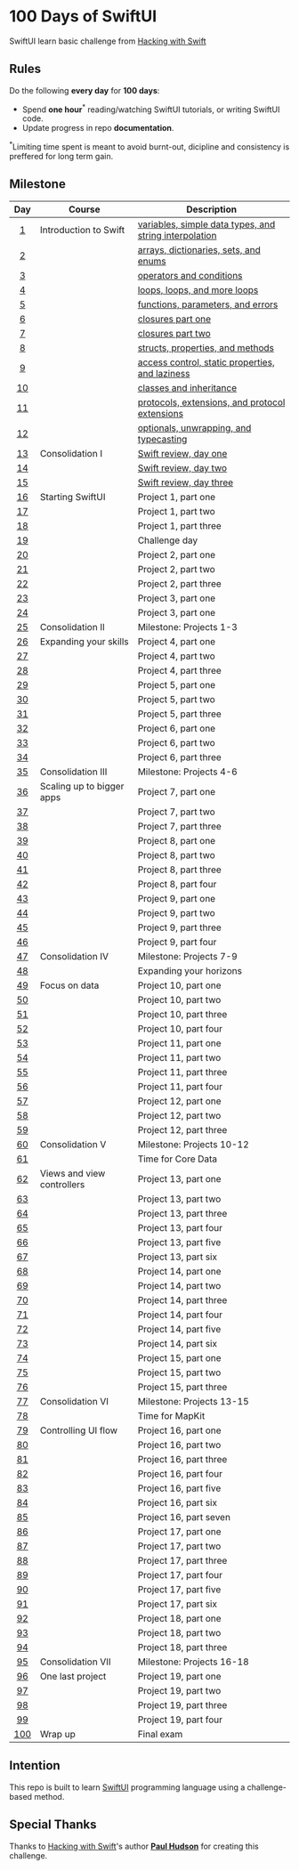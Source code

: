 # 100 Days of SwiftUI

SwiftUI learn basic challenge from [Hacking with Swift](https://www.hackingwithswift.com/100/swiftui)

## Rules
Do the following **every day** for **100 days**:
* Spend **one hour**<sup>*</sup> reading/watching SwiftUI tutorials, or writing SwiftUI code.
* Update progress in repo **documentation**.

<sup>*</sup>Limiting time spent is meant to avoid burnt-out, dicipline and consistency is preffered for long term gain.

## Milestone

| Day | Course | Description |
|:---:|--------|-------------|
|[1](https://www.hackingwithswift.com/100/1)| Introduction to Swift | [variables, simple data types, and string interpolation](https://github.com/fadhilhaka/100-Days-of-Swift/tree/main/Day%201) |
|[2](https://www.hackingwithswift.com/100/2)|  | [arrays, dictionaries, sets, and enums](https://github.com/fadhilhaka/100-Days-of-Swift/tree/main/Day%202) |
|[3](https://www.hackingwithswift.com/100/3)|  | [operators and conditions](https://github.com/fadhilhaka/100-Days-of-Swift/tree/main/Day%203) |
|[4](https://www.hackingwithswift.com/100/4)|  | [loops, loops, and more loops](https://github.com/fadhilhaka/100-Days-of-Swift/tree/main/Day%204) |
|[5](https://www.hackingwithswift.com/100/5)|  | [functions, parameters, and errors](https://github.com/fadhilhaka/100-Days-of-Swift/tree/main/Day%205) |
|[6](https://www.hackingwithswift.com/100/6)|  | [closures part one](https://github.com/fadhilhaka/100-Days-of-Swift/tree/main/Day%206) |
|[7](https://www.hackingwithswift.com/100/7)|  | [closures part two](https://github.com/fadhilhaka/100-Days-of-Swift/tree/main/Day%207) |
|[8](https://www.hackingwithswift.com/100/8)|  | [structs, properties, and methods](https://github.com/fadhilhaka/100-Days-of-Swift/tree/main/Day%208) |
|[9](https://www.hackingwithswift.com/100/9)|  | [access control, static properties, and laziness](https://github.com/fadhilhaka/100-Days-of-Swift/tree/main/Day%209) |
|[10](https://www.hackingwithswift.com/100/10)|  | [classes and inheritance](https://github.com/fadhilhaka/100-Days-of-Swift/tree/main/Day%2010) |
|[11](https://www.hackingwithswift.com/100/11)|  | [protocols, extensions, and protocol extensions](https://github.com/fadhilhaka/100-Days-of-Swift/tree/main/Day%2011) |
|[12](https://www.hackingwithswift.com/100/swift/12)|  | [optionals, unwrapping, and typecasting](https://github.com/fadhilhaka/100-Days-of-Swift/tree/main/Day%2012) |
|[13](https://www.hackingwithswift.com/100/swift/13)| Consolidation I | [Swift review, day one](https://github.com/fadhilhaka/100-Days-of-Swift/tree/main/Day%2013-15) |
|[14](https://www.hackingwithswift.com/100/swift/14)|  | [Swift review, day two](https://github.com/fadhilhaka/100-Days-of-Swift/tree/main/Day%2013-15) |
|[15](https://www.hackingwithswift.com/100/swift/15)|  | [Swift review, day three](https://github.com/fadhilhaka/100-Days-of-Swift/tree/main/Day%2013-15) |
|[16](https://www.hackingwithswift.com/100/swiftui/16)| Starting SwiftUI | Project 1, part one |
|[17](https://www.hackingwithswift.com/100/swiftui/17)|  | Project 1, part two |
|[18](https://www.hackingwithswift.com/100/swiftui/18)|  | Project 1, part three |
|[19](https://www.hackingwithswift.com/100/swiftui/19)|  | Challenge day |
|[20](https://www.hackingwithswift.com/100/swiftui/20)|  | Project 2, part one |
|[21](https://www.hackingwithswift.com/100/swiftui/21)|  | Project 2, part two |
|[22](https://www.hackingwithswift.com/100/swiftui/22)|  | Project 2, part three |
|[23](https://www.hackingwithswift.com/100/swiftui/23)|  | Project 3, part one |
|[24](https://www.hackingwithswift.com/100/swiftui/24)|  | Project 3, part one |
|[25](https://www.hackingwithswift.com/100/swiftui/25)| Consolidation II | Milestone: Projects 1-3 |
|[26](https://www.hackingwithswift.com/100/swiftui/26)| Expanding your skills | Project 4, part one |
|[27](https://www.hackingwithswift.com/100/swiftui/27)|  | Project 4, part two |
|[28](https://www.hackingwithswift.com/100/swiftui/28)|  | Project 4, part three |
|[29](https://www.hackingwithswift.com/100/swiftui/29)|  | Project 5, part one |
|[30](https://www.hackingwithswift.com/100/swiftui/30)|  | Project 5, part two |
|[31](https://www.hackingwithswift.com/100/swiftui/31)|  | Project 5, part three |
|[32](https://www.hackingwithswift.com/100/swiftui/32)|  | Project 6, part one|
|[33](https://www.hackingwithswift.com/100/swiftui/33)|  | Project 6, part two|
|[34](https://www.hackingwithswift.com/100/swiftui/34)|  | Project 6, part three|
|[35](https://www.hackingwithswift.com/100/swiftui/35)| Consolidation III | Milestone: Projects 4-6 |
|[36](https://www.hackingwithswift.com/100/swiftui/36)| Scaling up to bigger apps | Project 7, part one |
|[37](https://www.hackingwithswift.com/100/swiftui/37)|  | Project 7, part two |
|[38](https://www.hackingwithswift.com/100/swiftui/38)|  | Project 7, part three |
|[39](https://www.hackingwithswift.com/100/swiftui/39)|  | Project 8, part one|
|[40](https://www.hackingwithswift.com/100/swiftui/40)|  | Project 8, part two|
|[41](https://www.hackingwithswift.com/100/swiftui/41)|  | Project 8, part three |
|[42](https://www.hackingwithswift.com/100/swiftui/42)|  | Project 8, part four |
|[43](https://www.hackingwithswift.com/100/swiftui/43)|  | Project 9, part one |
|[44](https://www.hackingwithswift.com/100/swiftui/44)|  | Project 9, part two |
|[45](https://www.hackingwithswift.com/100/swiftui/45)|  | Project 9, part three |
|[46](https://www.hackingwithswift.com/100/swiftui/46)|  | Project 9, part four |
|[47](https://www.hackingwithswift.com/100/swiftui/47)| Consolidation IV | Milestone: Projects 7-9 |
|[48](https://www.hackingwithswift.com/100/swiftui/48)|  | Expanding your horizons|
|[49](https://www.hackingwithswift.com/100/swiftui/49)| Focus on data | Project 10, part one |
|[50](https://www.hackingwithswift.com/100/swiftui/50)|  | Project 10, part two |
|[51](https://www.hackingwithswift.com/100/swiftui/51)|  | Project 10, part three |
|[52](https://www.hackingwithswift.com/100/swiftui/52)|  | Project 10, part four |
|[53](https://www.hackingwithswift.com/100/swiftui/53)|  | Project 11, part one |
|[54](https://www.hackingwithswift.com/100/swiftui/54)|  | Project 11, part two |
|[55](https://www.hackingwithswift.com/100/swiftui/55)|  | Project 11, part three |
|[56](https://www.hackingwithswift.com/100/swiftui/56)|  | Project 11, part four |
|[57](https://www.hackingwithswift.com/100/swiftui/57)|  | Project 12, part one |
|[58](https://www.hackingwithswift.com/100/swiftui/58)|  | Project 12, part two |
|[59](https://www.hackingwithswift.com/100/swiftui/59)|  | Project 12, part three |
|[60](https://www.hackingwithswift.com/100/swiftui/60)| Consolidation V | Milestone: Projects 10-12 |
|[61](https://www.hackingwithswift.com/100/swiftui/61)|  | Time for Core Data |
|[62](https://www.hackingwithswift.com/100/swiftui/62)| Views and view controllers | Project 13, part one |
|[63](https://www.hackingwithswift.com/100/swiftui/63)|  | Project 13, part two |
|[64](https://www.hackingwithswift.com/100/swiftui/64)|  | Project 13, part three |
|[65](https://www.hackingwithswift.com/100/swiftui/65)|  | Project 13, part four |
|[66](https://www.hackingwithswift.com/100/swiftui/66)|  | Project 13, part five |
|[67](https://www.hackingwithswift.com/100/swiftui/67)|  | Project 13, part six |
|[68](https://www.hackingwithswift.com/100/swiftui/68)|  | Project 14, part one |
|[69](https://www.hackingwithswift.com/100/swiftui/69)|  | Project 14, part two |
|[70](https://www.hackingwithswift.com/100/swiftui/70)|  | Project 14, part three |
|[71](https://www.hackingwithswift.com/100/swiftui/71)|  | Project 14, part four |
|[72](https://www.hackingwithswift.com/100/swiftui/72)|  | Project 14, part five |
|[73](https://www.hackingwithswift.com/100/swiftui/73)|  | Project 14, part six |
|[74](https://www.hackingwithswift.com/100/swiftui/74)|  | Project 15, part one |
|[75](https://www.hackingwithswift.com/100/swiftui/75)|  | Project 15, part two |
|[76](https://www.hackingwithswift.com/100/swiftui/76)|  | Project 15, part three |
|[77](https://www.hackingwithswift.com/100/swiftui/77)| Consolidation VI | Milestone: Projects 13-15 |
|[78](https://www.hackingwithswift.com/100/swiftui/78)|  | Time for MapKit |
|[79](https://www.hackingwithswift.com/100/swiftui/79)| Controlling UI flow | Project 16, part one |
|[80](https://www.hackingwithswift.com/100/swiftui/80)|  | Project 16, part two |
|[81](https://www.hackingwithswift.com/100/swiftui/81)|  | Project 16, part three |
|[82](https://www.hackingwithswift.com/100/swiftui/82)|  | Project 16, part four |
|[83](https://www.hackingwithswift.com/100/swiftui/83)|  | Project 16, part five |
|[84](https://www.hackingwithswift.com/100/swiftui/84)|  | Project 16, part six |
|[85](https://www.hackingwithswift.com/100/swiftui/85)|  | Project 16, part seven |
|[86](https://www.hackingwithswift.com/100/swiftui/86)|  | Project 17, part one |
|[87](https://www.hackingwithswift.com/100/swiftui/87)|  | Project 17, part two |
|[88](https://www.hackingwithswift.com/100/swiftui/88)|  | Project 17, part three |
|[89](https://www.hackingwithswift.com/100/swiftui/89)|  | Project 17, part four |
|[90](https://www.hackingwithswift.com/100/swiftui/90)|  | Project 17, part five |
|[91](https://www.hackingwithswift.com/100/swiftui/91)|  | Project 17, part six |
|[92](https://www.hackingwithswift.com/100/swiftui/92)|  | Project 18, part one |
|[93](https://www.hackingwithswift.com/100/swiftui/93)|  | Project 18, part two |
|[94](https://www.hackingwithswift.com/100/swiftui/94)|  | Project 18, part three |
|[95](https://www.hackingwithswift.com/100/swiftui/95)| Consolidation VII | Milestone: Projects 16-18 |
|[96](https://www.hackingwithswift.com/100/swiftui/96)| One last project | Project 19, part one |
|[97](https://www.hackingwithswift.com/100/swiftui/97)|  | Project 19, part two |
|[98](https://www.hackingwithswift.com/100/swiftui/98)|  | Project 19, part three |
|[99](https://www.hackingwithswift.com/100/swiftui/99)|  | Project 19, part four |
|[100](https://www.hackingwithswift.com/100/swiftui/100)| Wrap up | Final exam |

## Intention

This repo is built to learn [SwiftUI](https://developer.apple.com/swiftui/) programming language using a challenge-based method.

## Special Thanks

Thanks to [Hacking with Swift](https://www.hackingwithswift.com/)'s author [**Paul Hudson**](https://www.hackingwithswift.com/about) for creating this challenge.